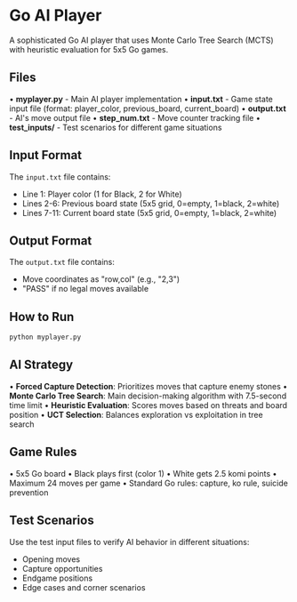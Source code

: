 # Go AI Player

A sophisticated Go AI player that uses Monte Carlo Tree Search (MCTS) with heuristic evaluation for 5x5 Go games.

## Files

• **myplayer.py** - Main AI player implementation
• **input.txt** - Game state input file (format: player_color, previous_board, current_board)
• **output.txt** - AI's move output file
• **step_num.txt** - Move counter tracking file
• **test_inputs/** - Test scenarios for different game situations

## Input Format

The `input.txt` file contains:
- Line 1: Player color (1 for Black, 2 for White)
- Lines 2-6: Previous board state (5x5 grid, 0=empty, 1=black, 2=white)
- Lines 7-11: Current board state (5x5 grid, 0=empty, 1=black, 2=white)

## Output Format

The `output.txt` file contains:
- Move coordinates as "row,col" (e.g., "2,3")
- "PASS" if no legal moves available

## How to Run

```bash
python myplayer.py
```

## AI Strategy

• **Forced Capture Detection**: Prioritizes moves that capture enemy stones
• **Monte Carlo Tree Search**: Main decision-making algorithm with 7.5-second time limit
• **Heuristic Evaluation**: Scores moves based on threats and board position
• **UCT Selection**: Balances exploration vs exploitation in tree search

## Game Rules

• 5x5 Go board
• Black plays first (color 1)
• White gets 2.5 komi points
• Maximum 24 moves per game
• Standard Go rules: capture, ko rule, suicide prevention

## Test Scenarios

Use the test input files to verify AI behavior in different situations:
- Opening moves
- Capture opportunities
- Endgame positions
- Edge cases and corner scenarios
